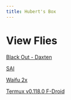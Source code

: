 ```yaml
---
title: Hubert's Box
---
```


# View Flies

 [Black Out - Daxten](https://trle5.xyz//Music/Black%20Out%20-%20Daxten.mp3)

 [SAI](https://trle5.xyz/Apk/SAI-4.5.apk)

 [Waifu 2x](https://trle5.xyz/Apk/Waifu2xncnn-1.6.25.apks)
 
 [Termux v0.118.0 F-Droid](https://trle5.xyz/Apk/com.termux_118_f-droid.apk)